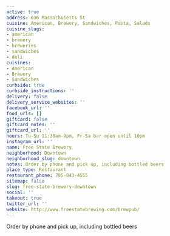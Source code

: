 ```yaml
---
active: true
address: 636 Massachusetts St
cuisine: American, Brewery, Sandwiches, Pasta, Salads
cuisine_slugs:
- american
- brewery
- breweries
- sandwiches
- deli
cuisines:
- American
- Brewery
- Sandwiches
curbside: true
curbside_instructions: ''
delivery: false
delivery_service_websites: ''
facebook_url: ''
food_urls: []
giftcard: false
giftcard_notes: ''
giftcard_url: ''
hours: Tu-Su 11:30am-9pm, Fr-Sa bar open until 10pm
instagram_url: ''
name: Free State Brewery
neighborhood: Downtown
neighborhood_slug: downtown
notes: Order by phone and pick up, including bottled beers
place_type: Restaurant
restaurant_phone: 785-843-4555
sitemap: false
slug: free-state-brewery-downtown
social: ''
takeout: true
twitter_url: ''
website: http://www.freestatebrewing.com/brewpub/
---
```


Order by phone and pick up, including bottled beers